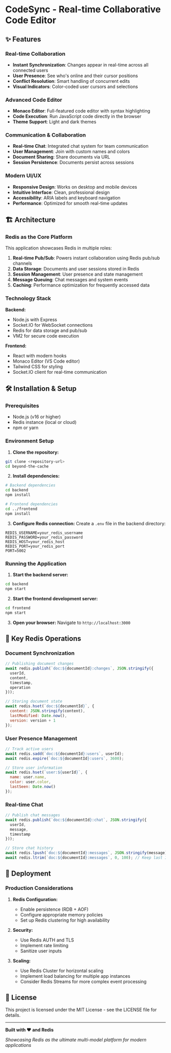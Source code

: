 # CodeSync - Real-time Collaborative Code Editor

## ✨ Features

### Real-time Collaboration
- **Instant Synchronization**: Changes appear in real-time across all connected users
- **User Presence**: See who's online and their cursor positions
- **Conflict Resolution**: Smart handling of concurrent edits
- **Visual Indicators**: Color-coded user cursors and selections

### Advanced Code Editor
- **Monaco Editor**: Full-featured code editor with syntax highlighting
- **Code Execution**: Run JavaScript code directly in the browser
- **Theme Support**: Light and dark themes

### Communication & Collaboration
- **Real-time Chat**: Integrated chat system for team communication
- **User Management**: Join with custom names and colors
- **Document Sharing**: Share documents via URL
- **Session Persistence**: Documents persist across sessions

### Modern UI/UX
- **Responsive Design**: Works on desktop and mobile devices
- **Intuitive Interface**: Clean, professional design
- **Accessibility**: ARIA labels and keyboard navigation
- **Performance**: Optimized for smooth real-time updates

## 🏗️ Architecture

### Redis as the Core Platform

This application showcases Redis in multiple roles:

1. **Real-time Pub/Sub**: Powers instant collaboration using Redis pub/sub channels
2. **Data Storage**: Documents and user sessions stored in Redis
3. **Session Management**: User presence and state management
4. **Message Queuing**: Chat messages and system events
5. **Caching**: Performance optimization for frequently accessed data

### Technology Stack

**Backend:**
- Node.js with Express
- Socket.IO for WebSocket connections
- Redis for data storage and pub/sub
- VM2 for secure code execution

**Frontend:**
- React with modern hooks
- Monaco Editor (VS Code editor)
- Tailwind CSS for styling
- Socket.IO client for real-time communication

## 🛠️ Installation & Setup

### Prerequisites
- Node.js (v16 or higher)
- Redis instance (local or cloud)
- npm or yarn

### Environment Setup

1. **Clone the repository:**
```bash
git clone <repository-url>
cd beyond-the-cache
```

2. **Install dependencies:**
```bash
# Backend dependencies
cd backend
npm install

# Frontend dependencies
cd ../frontend
npm install
```

3. **Configure Redis connection:**
Create a `.env` file in the backend directory:
```env
REDIS_USERNAME=your_redis_username
REDIS_PASSWORD=your_redis_password
REDIS_HOST=your_redis_host
REDIS_PORT=your_redis_port
PORT=5002
```

### Running the Application

1. **Start the backend server:**
```bash
cd backend
npm start
```

2. **Start the frontend development server:**
```bash
cd frontend
npm start
```

3. **Open your browser:**
Navigate to `http://localhost:3000`

## 🔧 Key Redis Operations

### Document Synchronization
```javascript
// Publishing document changes
await redis.publish(`doc:${documentId}:changes`, JSON.stringify({
  userId,
  content,
  timestamp,
  operation
}));

// Storing document state
await redis.hset(`doc:${documentId}`, {
  content: JSON.stringify(content),
  lastModified: Date.now(),
  version: version + 1
});
```

### User Presence Management
```javascript
// Track active users
await redis.sadd(`doc:${documentId}:users`, userId);
await redis.expire(`doc:${documentId}:users`, 3600);

// Store user information
await redis.hset(`user:${userId}`, {
  name: user.name,
  color: user.color,
  lastSeen: Date.now()
});
```

### Real-time Chat
```javascript
// Publish chat messages
await redis.publish(`doc:${documentId}:chat`, JSON.stringify({
  userId,
  message,
  timestamp
}));

// Store chat history
await redis.lpush(`doc:${documentId}:messages`, JSON.stringify(message));
await redis.ltrim(`doc:${documentId}:messages`, 0, 100); // Keep last 100 messages
```

## 🚀 Deployment

### Production Considerations

1. **Redis Configuration:**
   - Enable persistence (RDB + AOF)
   - Configure appropriate memory policies
   - Set up Redis clustering for high availability

2. **Security:**
   - Use Redis AUTH and TLS
   - Implement rate limiting
   - Sanitize user inputs

3. **Scaling:**
   - Use Redis Cluster for horizontal scaling
   - Implement load balancing for multiple app instances
   - Consider Redis Streams for more complex event processing

## 📄 License

This project is licensed under the MIT License - see the LICENSE file for details.

---

**Built with ❤️ and Redis**

*Showcasing Redis as the ultimate multi-model platform for modern applications*
